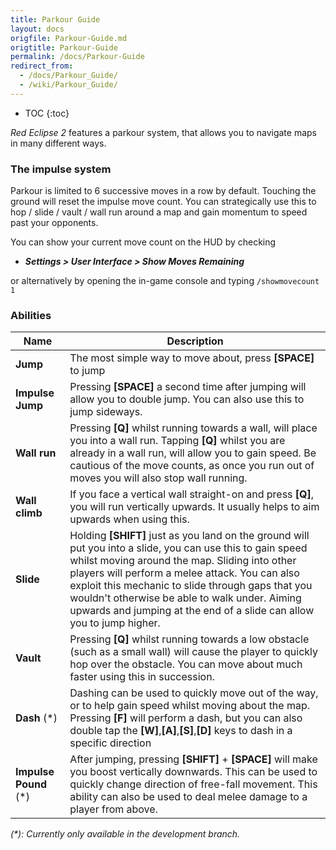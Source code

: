 ```yaml
---
title: Parkour Guide
layout: docs
origfile: Parkour-Guide.md
origtitle: Parkour-Guide
permalink: /docs/Parkour-Guide
redirect_from:
  - /docs/Parkour_Guide/
  - /wiki/Parkour_Guide/
---
```

* TOC
{:toc}

*Red Eclipse 2* features a parkour system, that allows you to navigate maps in many different ways.

### The impulse system

Parkour is limited to 6 successive moves in a row by default. Touching the ground will reset the impulse move count. You can strategically use this to hop / slide / vault / wall run around a map and gain momentum to speed past your opponents.

You can show your current move count on the HUD by checking 
-   ***Settings > User Interface > Show Moves Remaining***

or alternatively by opening the in-game console and typing `/showmovecount 1`

### Abilities

| Name                  | Description                                                  |
| --------------------- | ------------------------------------------------------------ |
| **Jump**              | The most simple way to move about, press **[SPACE]** to jump |
| **Impulse Jump**      | Pressing **[SPACE]** a second time after jumping will allow you to double jump. You can also use this to jump sideways. |
| **Wall run**          | Pressing **[Q]** whilst running towards a wall, will place you into a wall run. Tapping **[Q]** whilst you are already in a wall run, will allow you to gain speed. Be cautious of the move counts, as once you run out of moves you will also stop wall running. |
| **Wall climb**        | If you face a vertical wall straight-on and press **[Q]**, you will run vertically upwards. It usually helps to aim upwards when using this. |
| **Slide**             | Holding **[SHIFT]** just as you land on the ground will put you into a slide, you can use this to gain speed whilst moving around the map. Sliding into other players will perform a melee attack. You can also exploit this mechanic to slide through gaps that you wouldn't otherwise be able to walk under. Aiming upwards and jumping at the end of a slide can allow you to jump higher. |
| **Vault**             | Pressing **[Q]** whilst running towards a low obstacle (such as a small wall) will cause the player to quickly hop over the obstacle. You can move about much faster using this in succession. |
| **Dash** (\*)           | Dashing can be used to quickly move out of the way, or to help gain speed whilst moving about the map. Pressing **[F]** will perform a dash, but you can also double tap the **[W]**,**[A]**,**[S]**,**[D]** keys to dash in a specific direction |
| **Impulse Pound** (\*) | After jumping, pressing **[SHIFT]** + **[SPACE]** will make you boost vertically downwards. This can be used to quickly change direction of free-fall movement. This ability can also be used to deal melee damage to a player from above. |


*(\*): Currently only available in the development branch.*
